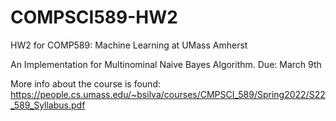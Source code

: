 # COMPSCI589-HW2
HW2 for COMP589: Machine Learning at UMass Amherst

An Implementation for Multinominal Naive Bayes Algorithm. Due: March 9th

More info about the course is found: https://people.cs.umass.edu/~bsilva/courses/CMPSCI_589/Spring2022/S22_589_Syllabus.pdf
